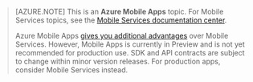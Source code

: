 >[AZURE.NOTE] This is an **Azure Mobile Apps** topic. For Mobile Services topics, see the [Mobile Services documentation center](/documentation/services/mobile-services/). 
>
>Azure Mobile Apps [gives you additional advantages](/documentation/articles/app-service-mobile-value-prop-migration-from-mobile-services) over Mobile Services. However, Mobile Apps is currently in Preview and is not yet recommended for production use. SDK and API contracts are subject to change within minor version releases. For production apps, consider Mobile Services instead. 

